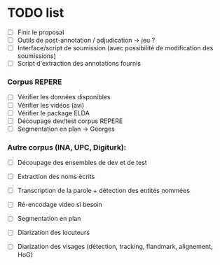 
# TODO list

- [ ] Finir le proposal
- [ ] Outils de post-annotation / adjudication -> jeu ?
- [ ] Interface/script de soumission (avec possibilité de modification des soumissions)
- [ ] Script d'extraction des annotations fournis

### Corpus REPERE
- [ ] Vérifier les données disponibles
- [ ] Vérifier les vidéos (avi)
- [ ] Vérifier le package ELDA
- [ ] Découpage dev/test corpus REPERE
- [ ] Segmentation en plan -> Georges

### Autre corpus (INA, UPC, Digiturk):
- [ ] Découpage des ensembles de dev et de test
- [ ] Extraction des noms écrits
- [ ] Transcription de la parole + détection des entités nommées
- [ ] Ré-encodage video si besoin
- [ ] Segmentation en plan
- [ ] Diarization des locuteurs
- [ ] Diarization des visages (détection, tracking, flandmark, alignement, HoG)

